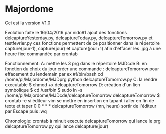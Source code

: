# Majordome
Cci est la version V1.0

Evolution faite le 16/04/2016 par nido91
ajout des fonctions delcaptureYesterday.py, delcaptureToday.py, delcaptureTomorrow.py et testfevrier.py
ces fonctions permettent de ce positionner dans le répertoire capture(jour-1), capture(jour) et capture(jour+1)
afin d'effacer les .jpg à une heure fixe commandée par crontab

Fonctionnement:
A: mettre les 3 prg dans le répertoire MJDcde
B: en fonction du choix du jour créer une commande : delcaptureTomorrow pour effacement du lendemain par ex
   #!/bin/bash
   cd /home/pi/Majordome/MJDprg
   python delcaptureTomorrow.py
C: la rendre executable $ chmod +x delcaptureTomorrow
D: création d'un lien symbolique
      $ cd /usr/bin
      $ sudo ln -s /home/pi/Majordome/MJDcde/delcaptureTomorrow delcaptureTomorrow
      $ crontab -e
           si éditeur vim se mettre en insertion en tapant i
           aller en fin de texte et taper 0 0 * * *  delcaptureTomorrow  (mn, heure)
           sortir de l'éditeur par Escape puis :wq

Chronologie:
 crontab à minuit execute delcaptureTomorrow qui lance le prg delcaptureTomorrow.py qui lance delcapture(jour)
        
